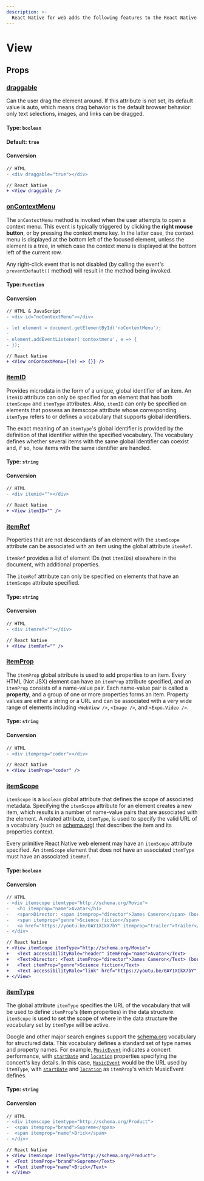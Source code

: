 ```yaml
---
description: >-
  React Native for web adds the following features to the React Native <View /> element.
---
```


# View

## Props

### [draggable](https://developer.mozilla.org/en-US/docs/Web/HTML/Global_attributes/draggable)

Can the user drag the element around. If this attribute is not set, its default value is auto, which means drag behavior is the default browser behavior: only text selections, images, and links can be dragged.

#### **Type:** `boolean`

#### **Default:** `true`

#### Conversion

```diff
// HTML
- <div draggable="true"></div>

// React Native
+ <View draggable />
```

### [onContextMenu](https://developer.mozilla.org/en-US/docs/Web/API/GlobalEventHandlers/oncontextmenu)

The `onContextMenu` method is invoked when the user attempts to open a context menu. This event is typically triggered by clicking the **right mouse button**, or by pressing the context menu key. In the latter case, the context menu is displayed at the bottom left of the focused element, unless the element is a tree, in which case the context menu is displayed at the bottom left of the current row.

Any right-click event that is not disabled (by calling the event's `preventDefault()` method) will result in the method being invoked.

#### **Type:** `Function`

#### Conversion

```diff
// HTML & JavaScript
- <div id="noContextMenu"></div>

- let element = document.getElementById('noContextMenu');
-
- element.addEventListener('contextmenu', e => {
- });

// React Native
+ <View onContextMenu={(e) => {}} />
```

### [itemID](https://developer.mozilla.org/en-US/docs/Web/HTML/Global_attributes/itemid)

Provides microdata in the form of a unique, global identifier of an item. An `itemID` attribute can only be specified for an element that has both `itemScope` and `itemType` attributes. Also, `itemID` can only be specified on elements that possess an itemscope attribute whose corresponding `itemType` refers to or defines a vocabulary that supports global identifiers.

The exact meaning of an `itemType`'s global identifier is provided by the definition of that identifier within the specified vocabulary. The vocabulary defines whether several items with the same global identifier can coexist and, if so, how items with the same identifier are handled.

#### **Type:** `string`

#### Conversion

```diff
// HTML
- <div itemid=""></div>

// React Native
+ <View itemID="" />
```

### [itemRef](https://developer.mozilla.org/en-US/docs/Web/HTML/Global_attributes/itemref)

Properties that are not descendants of an element with the `itemScope` attribute can be associated with an item using the global attribute `itemRef`.

`itemRef` provides a list of element IDs (not `itemID`s) elsewhere in the document, with additional properties.

The `itemRef` attribute can only be specified on elements that have an `itemScope` attribute specified.

#### **Type:** `string`

#### Conversion

```diff
// HTML
- <div itemref=""></div>

// React Native
+ <View itemRef="" />
```

### [itemProp](https://developer.mozilla.org/en-US/docs/Web/HTML/Global_attributes/itemprop)

The `itemProp` global attribute is used to add properties to an item. Every HTML (Not JSX) element can have an `itemProp` attribute specified, and an `itemProp` consists of a name-value pair. Each name-value pair is called a **property**, and a group of one or more properties forms an item. Property values are either a string or a URL and can be associated with a very wide range of elements including `<WebView />`, `<Image />`, and `<Expo.Video />`.

#### **Type:** `string`

#### Conversion

```diff
// HTML
- <div itemprop="coder"></div>

// React Native
+ <View itemProp="coder" />
```

### [itemScope](https://developer.mozilla.org/en-US/docs/Web/HTML/Global_attributes/itemscope)

`itemScope` is a `boolean` global attribute that defines the scope of associated metadata. Specifying the `itemScope` attribute for an element creates a new item, which results in a number of name-value pairs that are associated with the element. A related attribute, `itemType`, is used to specify the valid URL of a vocabulary (such as [schema.org](https://schema.org/)) that describes the item and its properties context.

Every primitive React Native web element may have an `itemScope` attribute specified. An `itemScope` element that does not have an associated `itemType` must have an associated `itemRef`.

#### **Type:** `boolean`

#### Conversion

```diff
// HTML
- <div itemscope itemtype="http://schema.org/Movie">
-   <h1 itemprop="name">Avatar</h1>
-   <span>Director: <span itemprop="director">James Cameron</span> (born August 16, 1954)</span>
-   <span itemprop="genre">Science fiction</span>
-   <a href="https://youtu.be/0AY1XIkX7bY" itemprop="trailer">Trailer</a>
- </div>

// React Native
+ <View itemScope itemType="http://schema.org/Movie">
+   <Text accessibilityRole="header" itemProp="name">Avatar</Text>
+   <Text>Director: <Text itemProp="director">James Cameron</Text> (born August 16, 1954)</Text>
+   <Text itemProp="genre">Science fiction</Text>
+   <Text accessibilityRole="link" href="https://youtu.be/0AY1XIkX7bY" itemProp="trailer">Trailer</Text>
+ </View>
```

### [itemType](https://developer.mozilla.org/en-US/docs/Web/HTML/Global_attributes/itemtype)

The global attribute `itemType` specifies the URL of the vocabulary that will be used to define `itemProp`'s (item properties) in the data structure. `itemScope` is used to set the scope of where in the data structure the vocabulary set by `itemType` will be active.

Google and other major search engines support the [schema.org](http://schema.org/) vocabulary for structured data. This vocabulary defines a standard set of type names and property names. For example, [`MusicEvent`](http://schema.org/MusicEvent) indicates a concert performance, with [`startDate`](http://schema.org/startDate) and [`location`](http://schema.org/location) properties specifying the concert's key details. In this case, [`MusicEvent`](http://schema.org/MusicEvent) would be the URL used by `itemType`, with [`startDate`](http://schema.org/startDate) and [`location`](http://schema.org/location) as `itemProp`'s which MusicEvent defines.

#### **Type:** `string`

#### Conversion

```diff
// HTML
- <div itemscope itemtype="http://schema.org/Product">
-  <span itemprop="brand">Supreme</span>
-  <span itemprop="name">Brick</span>
- </div>

// React Native
+ <View itemScope itemType="http://schema.org/Product">
+  <Text itemProp="brand">Supreme</Text>
+  <Text itemProp="name">Brick</Text>
+ </View>
```
